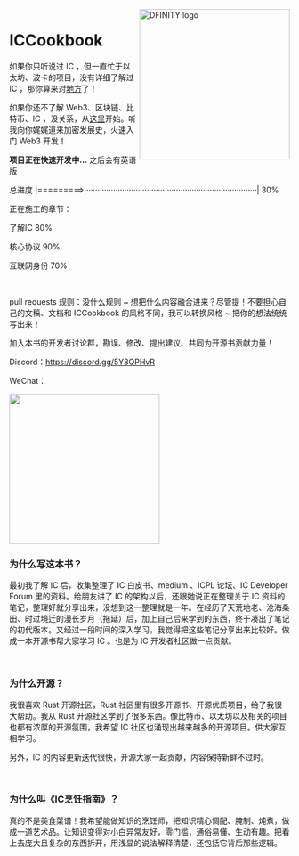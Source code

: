<img src="https://user-images.githubusercontent.com/72973293/221864533-82c2e5f6-32ec-41a8-a5d8-2d5490d744f5.png" align="right" alt="DFINITY logo" width="270">

# ICCookbook

如果你只听说过 IC ，但一直忙于以太坊、波卡的项目，没有详细了解过 IC ，那你算来对[地方](1.了解IC/1.了解IC.md)了！

如果你还不了解 Web3、区块链、比特币、IC ，没关系，从[这里](0.去中心化之旅/造梦家的冒险之旅.md)开始。听我向你娓娓道来加密发展史，火速入门 Web3 开发！

**项目正在快速开发中...** 之后会有英语版

总进度  |=========>·············································································|  30%

正在施工的章节：

了解IC 80%

核心协议 90%

互联网身份 70%

<br>

pull requests 规则：没什么规则 ~ 想把什么内容融合进来？尽管提！不要担心自己的文稿、文档和 ICCookbook 的风格不同，我可以转换风格 ~ 把你的想法统统写出来！

加入本书的开发者讨论群，勘误、修改、提出建议、共同为开源书贡献力量！

Discord：https://discord.gg/5Y8QPHvR

WeChat：

<img src="https://user-images.githubusercontent.com/72973293/222877796-057d5916-9cb5-4cb4-9e8e-03ca92df6ac6.jpg" width="270">

<br>

### 为什么写这本书？

最初我了解 IC 后，收集整理了 IC 白皮书、medium 、ICPL 论坛、IC Developer Forum 里的资料。给朋友讲了 IC 的架构以后，还跟她说正在整理关于 IC 资料的笔记，整理好就分享出来，没想到这一整理就是一年。在经历了天荒地老、沧海桑田、时过境迁的漫长岁月（拖延）后，加上自己后来学到的东西，终于凑出了笔记的初代版本。又经过一段时间的深入学习，我觉得把这些笔记分享出来比较好。做成一本开源书帮大家学习 IC 。也是为 IC 开发者社区做一点贡献。

<br>

### 为什么开源？

我很喜欢 Rust 开源社区，Rust 社区里有很多开源书、开源优质项目，给了我很大帮助。我从 Rust 开源社区学到了很多东西。像比特币、以太坊以及相关的项目也都有浓厚的开源氛围，我希望 IC 社区也涌现出越来越多的开源项目。供大家互相学习。

另外，IC 的内容更新迭代很快，开源大家一起贡献，内容保持新鲜不过时。

<br>

### 为什么叫《IC烹饪指南》？

真的不是美食菜谱！我希望能做知识的烹饪师，把知识精心调配、腌制、炖煮，做成一道艺术品。让知识变得对小白异常友好，零门槛，通俗易懂、生动有趣。把看上去庞大且复杂的东西拆开，用浅显的说法解释清楚，还包括它背后那些逻辑。

<br>


